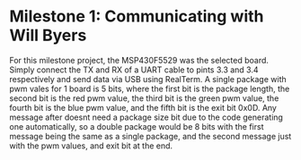 # Milestone 1: Communicating with Will Byers
For this milestone project, the MSP430F5529 was the selected board. Simply connect the 
TX and RX of a UART cable to pints 3.3 and 3.4 respectively and send data via USB using
RealTerm. A single package with pwm vales for 1 board is 5 bits, where the first bit is
the package length, the second bit is the red pwm value, the third bit is the green pwm
value, the fourth bit is the blue pwm value, and the fifth bit is the exit bit 0x0D. Any
message after doesnt need a package size bit due to the code generating one automatically,
so a double package would be 8 bits with the first message being the same as a single 
package, and the second message just with the pwm values, and exit bit at the end.